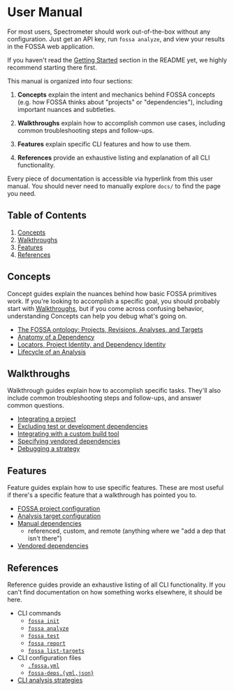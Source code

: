 # User Manual

For most users, Spectrometer should work out-of-the-box without any configuration. Just get an API key, run `fossa analyze`, and view your results in the FOSSA web application.

If you haven't read the [Getting Started](../README.md#getting-started) section in the README yet, we highly recommend starting there first.

This manual is organized into four sections:

1. **Concepts** explain the intent and mechanics behind FOSSA concepts (e.g. how FOSSA thinks about "projects" or "dependencies"), including important nuances and subtleties.

2. **Walkthroughs** explain how to accomplish common use cases, including common troubleshooting steps and follow-ups.

3. **Features** explain specific CLI features and how to use them.

4. **References** provide an exhaustive listing and explanation of all CLI functionality.

Every piece of documentation is accessible via hyperlink from this user manual. You should never need to manually explore `docs/` to find the page you need.

## Table of Contents

1. [Concepts](#concepts)
2. [Walkthroughs](#walkthroughs)
3. [Features](#features)
4. [References](#references)


## Concepts

Concept guides explain the nuances behind how basic FOSSA primitives work. If you're looking to accomplish a specific goal, you should probably start with [Walkthroughs](#walkthroughs), but if you come across confusing behavior, understanding Concepts can help you debug what's going on.

- [The FOSSA ontology: Projects, Revisions, Analyses, and Targets](TODO)
- [Anatomy of a Dependency](TODO)
- [Locators, Project Identity, and Dependency Identity](TODO)
- [Lifecycle of an Analysis](TODO)

## Walkthroughs

Walkthrough guides explain how to accomplish specific tasks. They'll also include common troubleshooting steps and follow-ups, and answer common questions.

- [Integrating a project](TODO)
- [Excluding test or development dependencies](TODO)
- [Integrating with a custom build tool](TODO)
- [Specifying vendored dependencies](TODO)
- [Debugging a strategy](TODO)

## Features

Feature guides explain how to use specific features. These are most useful if there's a specific feature that a walkthrough has pointed you to.

- [FOSSA project configuration](TODO)
- [Analysis target configuration](TODO)
- [Manual dependencies](TODO)
  - referenced, custom, and remote (anything where we "add a dep that isn't there")
- [Vendored dependencies](TODO)

## References

Reference guides provide an exhaustive listing of all CLI functionality. If you can't find documentation on how something works elsewhere, it should be here.

- CLI commands
  - [`fossa init`](TODO)
  - [`fossa analyze`](TODO)
  - [`fossa test`](TODO)
  - [`fossa report`](TODO)
  - [`fossa list-targets`](TODO)
- CLI configuration files
  - [`.fossa.yml`](TODO)
  - [`fossa-deps.{yml,json}`](TODO)
- [CLI analysis strategies](./references/strategies/README.md)
